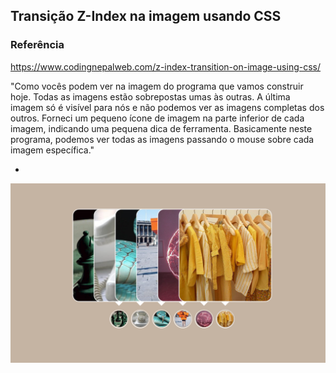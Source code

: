 Transição Z-Index na imagem usando CSS
-

### Referência
https://www.codingnepalweb.com/z-index-transition-on-image-using-css/

"Como vocês podem ver na imagem do programa que vamos construir hoje. Todas as imagens estão sobrepostas umas às outras. A última imagem só é visível para nós e não podemos ver as imagens completas dos outros. Forneci um pequeno ícone de imagem na parte inferior de cada imagem, indicando uma pequena dica de ferramenta. Basicamente neste programa, podemos ver todas as imagens passando o mouse sobre cada imagem específica."

-
![alt text](image-1.png)